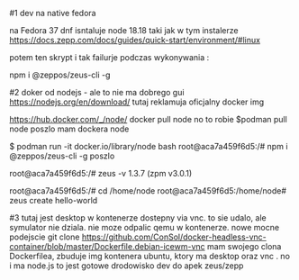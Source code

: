 #1 dev na native fedora

na Fedora 37 dnf isntaluje node 18.18 
taki jak w tym instalerze https://docs.zepp.com/docs/guides/quick-start/environment/#linux

potem ten skrypt i tak failurje podczas wykonywania :

npm i @zeppos/zeus-cli -g


#2 doker od nodejs - ale to nie ma dobrego gui
https://nodejs.org/en/download/
tutaj reklamuja oficjalny docker img 

https://hub.docker.com/_/node/
docker pull node
no to robie 
$podman pull node
poszlo mam dockera node

$ podman run -it docker.io/library/node bash
root@aca7a459f6d5:/# npm i @zeppos/zeus-cli -g
poszlo 

root@aca7a459f6d5:/# zeus -v
1.3.7 (zpm v3.0.1)

root@aca7a459f6d5:/# cd /home/node
root@aca7a459f6d5:/home/node# zeus create hello-world

#3 tutaj jest desktop w kontenerze dostepny via vnc. to sie udalo, ale symulator nie dziala. nie moze odpalic qemu w kontenerze.
nowe mocne podejscie
git clone https://github.com/ConSol/docker-headless-vnc-container/blob/master/Dockerfile.debian-icewm-vnc
mam swojego clona Dockerfilea, zbuduje img kontenera ubuntu, ktory ma desktop oraz vnc . no i ma node.js 
to jest gotowe drodowisko dev do apek zeus/zepp
